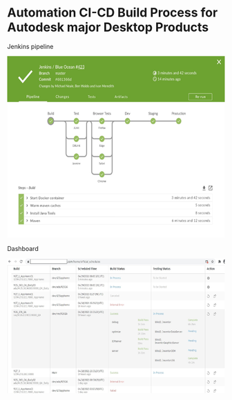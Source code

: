 # Automation CI-CD Build Process for Autodesk major Desktop Products

Jenkins pipeline

<img src="pics/3/1.jenkins.jpg" width="600" height="421"> 

Dashboard

<img src="pics/3/2.dashboard.jpg" width="600" height="313"> 
